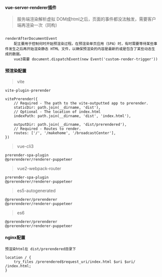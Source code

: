 #### vue-server-renderer插件
>服务端渲染解析虚拟 DOM成html之后，页面的事件都没法触发，需要客户端再渲染一次（同构）
```

renderAfterDocumentEvent 
    配主要用于控制何时开始预渲染过程。在预渲染单页应用（SPA）时，有时需要等待某些事件发生之后再开始渲染静态 HTML 文件，以确保预渲染的内容是最新的或是包含了某些动态生成的数据。
    vue3需要 document.dispatchEvent(new Event('custom-render-trigger'))

```
#### 预渲染配置
> vite
```
vite-plugin-prerender

vitePrerender({
    // Required - The path to the vite-outputted app to prerender.
    staticDir: path.join(__dirname, 'dist'),
    // Optional - The location of index.html
    indexPath: path.join(__dirname, 'dist', 'index.html'),

    outputDir: path.join(__dirname, 'dist/prerendered'),
    // Required - Routes to render.
    routes: ['/', '/makehome', '/broadcastCenter'],
})
```
>vue-cli3
```
prerender-spa-plugin
@prerenderer/renderer-puppeteer

```
>vue2-webpack-router
```
prerender-spa-plugin
@prerenderer/renderer-puppeteer
```
>es5-autogenerated
```
@prerenderer/prerenderer
@prerenderer/renderer-puppeteer
```
>es6
```
@prerenderer/prerenderer
@prerenderer/renderer-puppeteer
```

#### nginx配置
```
预渲染html在 dist/prerendered目录下

location / {
    try_files /prerendered$request_uri/index.html $uri $uri/ /index.html;
}

```